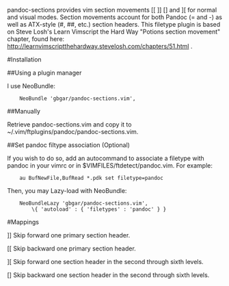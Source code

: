 pandoc-sections provides vim section movements \[\[ \]\] \[\] and \]\[ for normal and
visual modes. Section movements account for both Pandoc (= and -) as well as
ATX-style (#, ##, etc.) section headers.  This filetype plugin is based on
Steve Losh's Learn Vimscript the Hard Way "Potions section movement" chapter,
found here: http://learnvimscriptthehardway.stevelosh.com/chapters/51.html .

#Installation

##Using a plugin manager

I use NeoBundle:

		NeoBundle 'gbgar/pandoc-sections.vim', 

##Manually

Retrieve pandoc-sections.vim and copy it to ~/.vim/ftplugins/pandoc/pandoc-sections.vim.

##Set pandoc filtype association (Optional)
  
If you wish to do so, add an autocommand to associate a filetype with pandoc in your vimrc 
or in $VIMFILES/ftdetect/pandoc.vim. For example:

		au BufNewFile,BufRead *.pdk set filetype=pandoc

Then, you may Lazy-load with NeoBundle:

        NeoBundleLazy 'gbgar/pandoc-sections.vim', 
            \{ 'autoload' : { 'filetypes' : 'pandoc' } }

#Mappings

\]\]          Skip forward one primary section header.

\[\[          Skip backward one primary section header.

\]\[          Skip forward one section header in the second through sixth levels.

\[\]          Skip backward one section header in the second through sixth levels.

